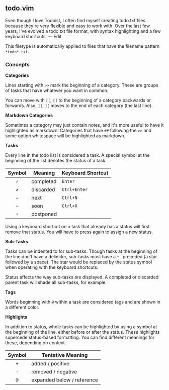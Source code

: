 todo.vim
--------

Even though I love Todoist, I often find myself creating todo.txt files because they're very flexible and easy to work with. Over the last few years, I've evolved a todo.txt file format, with syntax highlighting and a few keyboard shortcuts. — Edit

This filetype is automatically applied to files that have the filename pattern `*todo*.txt`.

### Concepts

**Categories**

Lines starting with `>>` mark the beginning of a category. These are groups of tasks that have whatever you want in common.

You can move with `[[`, `[]` to the beginning of a category backwards or forwards.  Also, `]]`, `][` moves to the end of each category (the last line).

**Markdown Categories**

Sometimes a category may just contain notes, and it's more useful to have it highlighted as markdown. Categories that have `##` following the `>>` and some option whitespace will be highlighted as markdown.

**Tasks**

Every line in the todo list is considered a task. A special symbol at the beginning of the list denotes the status of a task.

| Symbol | Meaning   | Keyboard Shortcut |
|:------:|-----------|-------------------|
|  `✓`   | completed | `Enter`           |
|  `✗`   | discarded | `Ctrl+Enter`      |
|  `→`   | next      | `Ctrl+N`          |
|  `⇨`   | soon      | `Ctrl+X`          |
|  `~`   | postponed |                   |

Using a keyboard shortcut on a task that already has a status will first remove that status. You will have to press again to assign a new status.

**Sub-Tasks**

Tasks can be indented to for sub-tasks. Though tasks at the beginning of the line don't have a delimiter, sub-tasks must have a `* ` preceded (a star followed by a space). The star would be replaced by the status symbol when operating with the keyboard shortcuts.

Status affects the way sub-tasks are displayed. A completed or discarded parent task will shade all sub-tasks, for example.

**Tags**

Words beginning with `@` within a task are considered tags and are shown in a different color.

**Highlights**

In addition to status, whole tasks can be highlighted by using a symbol at the beginning of the line, either before or after the status. These highlights supercede status-based formatting. You can find different meanings for these, depending on context.

| Symbol | Tentative Meaning          |
|:------:|----------------------------|
|  `+`   | added / positive           |
|  `-`   | removed / negative         |
|  `@`   | expanded below / reference |


